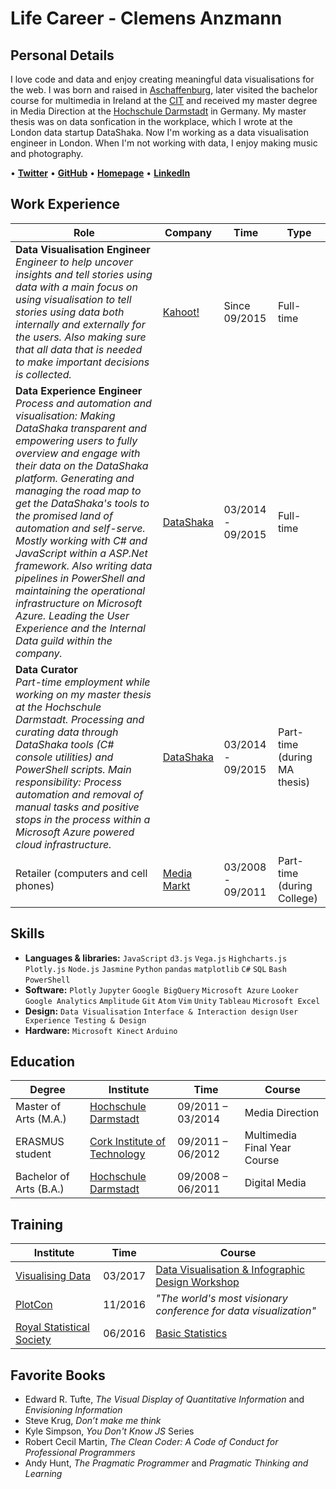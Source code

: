 # Life Career - Clemens Anzmann

## Personal Details
I love code and data and enjoy creating meaningful data visualisations for the web. I was born and raised in [Aschaffenburg](https://en.wikipedia.org/wiki/Aschaffenburg), later visited the bachelor course for multimedia in Ireland at the [CIT](http://www.cit.ie/) and received my master degree in Media Direction at the [Hochschule Darmstadt](https://www.h-da.de/) in Germany. My master thesis was on data sonfication in the workplace, which I wrote at the London data startup DataShaka. Now I'm working as a data visualisation engineer in London. When I'm not working with data, I enjoy making music and photography.

• [__Twitter__](https://twitter.com/clemens_anzmann) • [__GitHub__](https://github.com/ckanz) • [__Homepage__](http://clemens-anzmann.com) • [__LinkedIn__](https://www.linkedin.com/in/clemens-anzmann-9135513b)

## Work Experience
Role | Company | Time | Type
---------------|---------------|----------------|----------------
__Data Visualisation Engineer__ <br> _Engineer to help uncover insights and tell stories using data with a main focus on using visualisation to tell stories using data both internally and externally for the users. Also making sure that all data that is needed to make important decisions is collected._ | [Kahoot!](https://getkahoot.com/) |Since 09/2015 | Full-time
__Data Experience Engineer__ <br> _Process and automation and visualisation: Making DataShaka transparent and empowering users to fully overview and engage with their data on the DataShaka platform. Generating and managing the road map to get the DataShaka's tools to the promised land of automation and self-serve. Mostly working with C# and JavaScript within a ASP.Net framework. Also writing data pipelines in PowerShell and maintaining the operational infrastructure on Microsoft Azure. Leading the User Experience and the Internal Data guild within the company._ | [DataShaka](http://www.datashaka.com/) | 03/2014 - 09/2015 | Full-time
__Data Curator__ <br> _Part-time employment while working on my master thesis at the Hochschule Darmstadt. Processing and curating data through DataShaka tools (C# console utilities) and PowerShell scripts. Main responsibility: Process automation and removal of manual tasks and positive stops in the process within a Microsoft Azure powered cloud infrastructure._ | [DataShaka](http://www.datashaka.com/) | 03/2014 - 09/2015 | Part-time (during MA thesis)
Retailer (computers and cell phones) | [Media Markt](http://www.mediamarkt.com/) | 03/2008 - 09/2011 | Part-time (during College)

## Skills
- __Languages & libraries:__ `JavaScript` `d3.js` `Vega.js` `Highcharts.js` `Plotly.js` `Node.js` `Jasmine` `Python` `pandas` `matplotlib` `C#` `SQL` `Bash` `PowerShell`
- __Software:__ `Plotly` `Jupyter` `Google BigQuery` `Microsoft Azure` `Looker` `Google Analytics` `Amplitude` `Git` `Atom` `Vim` `Unity` `Tableau` `Microsoft Excel`
- __Design:__ `Data Visualisation` `Interface & Interaction design` `User Experience Testing & Design`
- __Hardware:__ `Microsoft Kinect` `Arduino`

## Education
Degree | Institute | Time | Course
---------------|---------------|----------------|----------------
Master of Arts (M.A.) | [Hochschule Darmstadt](https://www.h-da.de/) | 09/2011 – 03/2014 | Media Direction
ERASMUS student | [Cork Institute of Technology](http://www.cit.ie/) | 09/2011 – 06/2012 | Multimedia Final Year Course
Bachelor of Arts (B.A.) | [Hochschule Darmstadt](https://www.h-da.de/) | 09/2008 – 06/2011 | Digital Media

## Training
Institute | Time | Course
---------------|----------------|----------------
[Visualising Data](http://www.visualisingdata.com/) | 03/2017 | [Data Visualisation & Infographic Design Workshop](http://www.visualisingdata.com/training/)
[PlotCon](https://plotcon.plot.ly/) | 11/2016 | _"The world's most visionary conference for data visualization"_
[Royal Statistical Society](https://www.rss.org.uk/) | 06/2016 | [Basic Statistics](https://www.rss.org.uk/RSS/Training/Public_courses/RSS/pro_dev/RSS_training_courses_sub/test_training.aspx?hkey=80752d6b-205c-4865-8068-ab827079ced2)

## Favorite Books
- Edward R. Tufte, _The Visual Display of Quantitative Information_ and _Envisioning Information_
- Steve Krug, _Don’t make me think_
- Kyle Simpson, _You Don't Know JS_ Series
- Robert Cecil Martin, _The Clean Coder: A Code of Conduct for Professional Programmers_
- Andy Hunt, _The Pragmatic Programmer_ and _Pragmatic Thinking and Learning_
